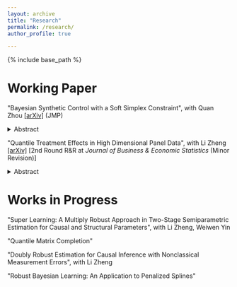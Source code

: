 ```yaml
---
layout: archive
title: "Research"
permalink: /research/
author_profile: true

---
```


{% include base_path %}

Working Paper
======
"Bayesian Synthetic Control with a Soft Simplex Constraint", with Quan Zhou  [\[arXiv\]](https://arxiv.org/abs/2503.06454) (JMP)


<details>
<summary>Abstract</summary>

Whether the synthetic control method should be implemented with the simplex constraint and how to implement it in a high-dimensional setting have been widely discussed. To address both issues simultaneously, we propose a novel Bayesian synthetic control method that integrates a soft simplex constraint with spike-and-slab variable selection. Our model is featured by a hierarchical prior capturing how well the data aligns with the simplex assumption, which enables our method to efficiently adapt to the structure and information contained in the data by utilizing the constraint in a more flexible and data-driven manner. A unique computational challenge posed by our model is that conventional Markov chain Monte Carlo sampling algorithms for Bayesian variable selection are no longer applicable, since the soft simplex constraint results in an intractable marginal likelihood. To tackle this challenge, we propose to update the regression coefficients of two predictors simultaneously from their full conditional posterior distribution, which has an explicit but highly complicated characterization. This novel Gibbs updating scheme leads to an efficient Metropolis-within-Gibbs sampler that enables effective posterior sampling from our model and accurate estimation of the average treatment effect. Simulation studies demonstrate that our method performs well across a wide range of settings, in terms of both variable selection and treatment effect estimation, even when the true data-generating process does not adhere to the simplex constraint. Finally, application of our method to two empirical examples in the economic literature yields interesting insights into the impact of economic policies.

</details>

"Quantile Treatment Effects in High Dimensional Panel Data", with Li Zheng [\[arXiv\]](https://arxiv.org/abs/2504.00785) \[2nd Round R&R at *Journal of Business & Economic Statistics* (Minor Revision)\] 

<details>
<summary>Abstract</summary>

We introduce novel estimators for quantile causal effects with high dimensional panel data (large N and T), where only one or a few units are affected by the intervention or policy. Our method extends the generalized synthetic control method (Xu, 2017) from average treatment effects on the treated to quantile treatment effects on the treated, allowing the underlying factor structure to change across the quantile of the interested outcome distribution. Our method involves estimating the quantile-dependent factors using the control group, followed by a quantile regression to estimate the quantile treatment effect using the treated units. We establish the asymptotic properties of our estimators and propose a bootstrap procedure for statistical inference, supported by simulation studies. An empirical application of the 2008 China Stimulus Program is provided.

</details>


Works in Progress
======
"Super Learning: A Multiply Robust Approach in Two-Stage Semiparametric Estimation for Causal and Structural Parameters", with Li Zheng, Weiwen Yin

"Quantile Matrix Completion"

"Doubly Robust Estimation for Causal Inference with Nonclassical Measurement Errors", with Li Zheng

"Robust Bayesian Learning: An Application to Penalized Splines"
